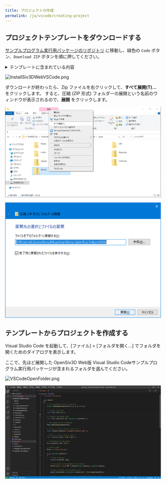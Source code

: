 ```yaml
---
title: プロジェクトの作成
permalink: /ja/vscode/creating-project
---
```


## プロジェクトテンプレートをダウンロードする

[サンプルプログラム実行用パッケージのリポジトリ](https://github.com/nokotan/OpenSiv3DForWeb-VSCode) に移動し、緑色の `Code` ボタン、`Download ZIP` ボタンを順に押してください。

<details markdown="block"><summary>テンプレートに含まれている内容</summary>

このテンプレートは、次の部分の構成が行われています。

- インテリセンス構成
  - インクルードディレクトリ
  - マクロ定義
- ビルドタスク、デバッグタスクの定義

</details>

![InstallSiv3DWebVSCode.png](https://qiita-image-store.s3.ap-northeast-1.amazonaws.com/0/158514/3c6d1c31-e6ff-0fb4-a00c-0086a2fafd12.png)

ダウンロードが終わったら、Zip ファイルを右クリックして、**すべて展開(T)...** をクリックします。
すると、圧縮 (ZIP 形式) フォルダーの展開という名前のウィンドウが表示されるので、**展開** をクリックします。

![ExtractZip](/assets/img/building/trouble-shooting/unzip-all.png)

![ExtractZip](/assets/img/building/trouble-shooting/unzip-all2.png)

## テンプレートからプロジェクトを作成する

Visual Studio Code を起動して、[ファイル] > [フォルダを開く...] でフォルダを開くためのダイアログを表示します。

ここで、先ほど展開した OpenSiv3D Web版 Visual Studio Codeサンプルプログラム実行用パッケージが含まれるフォルダを選んでください。

[^open-dialog]: Click `File` > `Open Folder ...`

![VSCodeOpenFolder.png](https://qiita-image-store.s3.ap-northeast-1.amazonaws.com/0/158514/385e8dfe-3f3a-431f-a8ed-63e2d491723c.png)

![OpenedProject](/assets/img/building/setup-vscode/opened-project-on-vscode.png)
